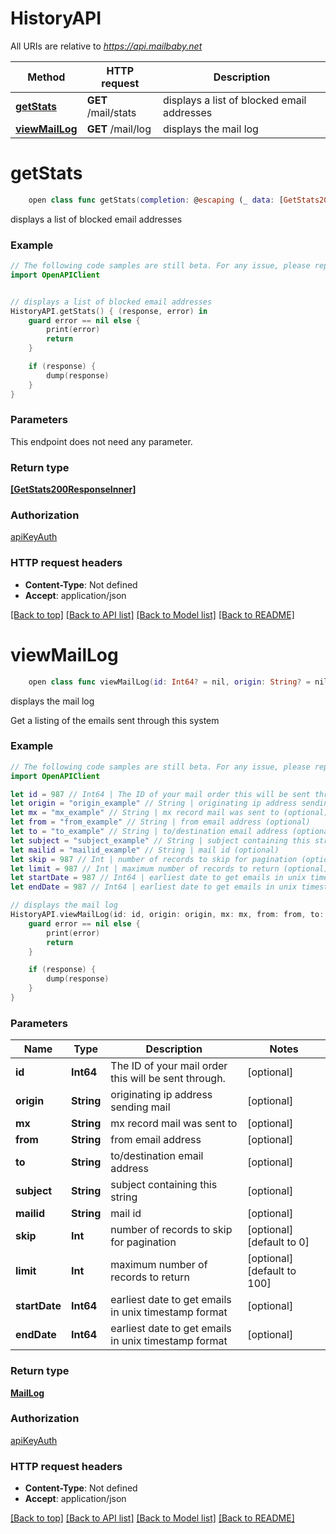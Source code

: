 # HistoryAPI

All URIs are relative to *https://api.mailbaby.net*

Method | HTTP request | Description
------------- | ------------- | -------------
[**getStats**](HistoryAPI.md#getstats) | **GET** /mail/stats | displays a list of blocked email addresses
[**viewMailLog**](HistoryAPI.md#viewmaillog) | **GET** /mail/log | displays the mail log


# **getStats**
```swift
    open class func getStats(completion: @escaping (_ data: [GetStats200ResponseInner]?, _ error: Error?) -> Void)
```

displays a list of blocked email addresses

### Example
```swift
// The following code samples are still beta. For any issue, please report via http://github.com/OpenAPITools/openapi-generator/issues/new
import OpenAPIClient


// displays a list of blocked email addresses
HistoryAPI.getStats() { (response, error) in
    guard error == nil else {
        print(error)
        return
    }

    if (response) {
        dump(response)
    }
}
```

### Parameters
This endpoint does not need any parameter.

### Return type

[**[GetStats200ResponseInner]**](GetStats200ResponseInner.md)

### Authorization

[apiKeyAuth](../README.md#apiKeyAuth)

### HTTP request headers

 - **Content-Type**: Not defined
 - **Accept**: application/json

[[Back to top]](#) [[Back to API list]](../README.md#documentation-for-api-endpoints) [[Back to Model list]](../README.md#documentation-for-models) [[Back to README]](../README.md)

# **viewMailLog**
```swift
    open class func viewMailLog(id: Int64? = nil, origin: String? = nil, mx: String? = nil, from: String? = nil, to: String? = nil, subject: String? = nil, mailid: String? = nil, skip: Int? = nil, limit: Int? = nil, startDate: Int64? = nil, endDate: Int64? = nil, completion: @escaping (_ data: MailLog?, _ error: Error?) -> Void)
```

displays the mail log

Get a listing of the emails sent through this system 

### Example
```swift
// The following code samples are still beta. For any issue, please report via http://github.com/OpenAPITools/openapi-generator/issues/new
import OpenAPIClient

let id = 987 // Int64 | The ID of your mail order this will be sent through. (optional)
let origin = "origin_example" // String | originating ip address sending mail (optional)
let mx = "mx_example" // String | mx record mail was sent to (optional)
let from = "from_example" // String | from email address (optional)
let to = "to_example" // String | to/destination email address (optional)
let subject = "subject_example" // String | subject containing this string (optional)
let mailid = "mailid_example" // String | mail id (optional)
let skip = 987 // Int | number of records to skip for pagination (optional) (default to 0)
let limit = 987 // Int | maximum number of records to return (optional) (default to 100)
let startDate = 987 // Int64 | earliest date to get emails in unix timestamp format (optional)
let endDate = 987 // Int64 | earliest date to get emails in unix timestamp format (optional)

// displays the mail log
HistoryAPI.viewMailLog(id: id, origin: origin, mx: mx, from: from, to: to, subject: subject, mailid: mailid, skip: skip, limit: limit, startDate: startDate, endDate: endDate) { (response, error) in
    guard error == nil else {
        print(error)
        return
    }

    if (response) {
        dump(response)
    }
}
```

### Parameters

Name | Type | Description  | Notes
------------- | ------------- | ------------- | -------------
 **id** | **Int64** | The ID of your mail order this will be sent through. | [optional] 
 **origin** | **String** | originating ip address sending mail | [optional] 
 **mx** | **String** | mx record mail was sent to | [optional] 
 **from** | **String** | from email address | [optional] 
 **to** | **String** | to/destination email address | [optional] 
 **subject** | **String** | subject containing this string | [optional] 
 **mailid** | **String** | mail id | [optional] 
 **skip** | **Int** | number of records to skip for pagination | [optional] [default to 0]
 **limit** | **Int** | maximum number of records to return | [optional] [default to 100]
 **startDate** | **Int64** | earliest date to get emails in unix timestamp format | [optional] 
 **endDate** | **Int64** | earliest date to get emails in unix timestamp format | [optional] 

### Return type

[**MailLog**](MailLog.md)

### Authorization

[apiKeyAuth](../README.md#apiKeyAuth)

### HTTP request headers

 - **Content-Type**: Not defined
 - **Accept**: application/json

[[Back to top]](#) [[Back to API list]](../README.md#documentation-for-api-endpoints) [[Back to Model list]](../README.md#documentation-for-models) [[Back to README]](../README.md)

